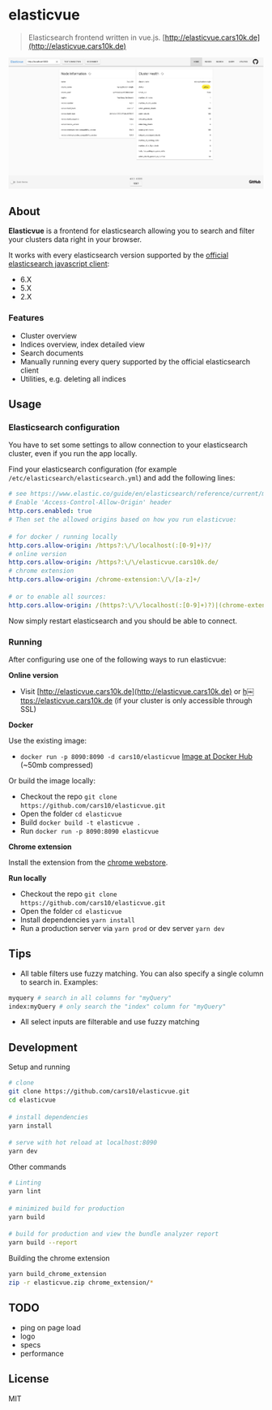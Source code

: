 # elasticvue

> Elasticsearch frontend written in vue.js. [http://elasticvue.cars10k.de](http://elasticvue.cars10k.de)

![Screenshot](screenshot.png)


## About

**Elasticvue** is a frontend for elasticsearch allowing you to search and filter your clusters data right in your browser.

It works with every elasticsearch version supported by the [official elasticsearch javascript client](https://www.npmjs.com/package/elasticsearch):

* 6.X
* 5.X
* 2.X

### Features

* Cluster overview
* Indices overview, index detailed view
* Search documents
* Manually running every query supported by the official elasticsearch client
* Utilities, e.g. deleting all indices

## Usage

### Elasticsearch configuration
You have to set some settings to allow connection to your elasticsearch cluster, even if you run the app locally.

Find your elasticsearch configuration (for example `/etc/elasticsearch/elasticsearch.yml`) and add the following lines:

```yaml
# see https://www.elastic.co/guide/en/elasticsearch/reference/current/modules-http.html
# Enable 'Access-Control-Allow-Origin' header
http.cors.enabled: true
# Then set the allowed origins based on how you run elasticvue:

# for docker / running locally
http.cors.allow-origin: /https?:\/\/localhost(:[0-9]+)?/
# online version
http.cors.allow-origin: /https?:\/\/elasticvue.cars10k.de/
# chrome extension
http.cors.allow-origin: /chrome-extension:\/\/[a-z]+/

# or to enable all sources:
http.cors.allow-origin: /(https?:\/\/localhost(:[0-9]+)?)|(chrome-extension:\/\/[a-z]+)|(https?:\/\/elasticvue.cars10k.de)/
```

Now simply restart elasticsearch and you should be able to connect.

### Running

After configuring use one of the following ways to run elasticvue:

**Online version**

* Visit [http://elasticvue.cars10k.de](http://elasticvue.cars10k.de) or [h￼ttps://elasticvue.cars10k.de](https://elasticvue.cars10k.de) (if your cluster is only accessible through SSL)

**Docker**

Use the existing image:

* `docker run -p 8090:8090 -d cars10/elasticvue` [Image at Docker Hub](https://hub.docker.com/r/cars10/elasticvue) (~50mb compressed)

Or build the image locally:

* Checkout the repo `git clone https://github.com/cars10/elasticvue.git`
* Open the folder `cd elasticvue`
* Build `docker build -t elasticvue .`
* Run `docker run -p 8090:8090 elasticvue`

**Chrome extension**

Install the extension from the [chrome webstore](https://chrome.google.com/webstore/detail/elasticvue/hkedbapjpblbodpgbajblpnlpenaebaa).

**Run locally**

* Checkout the repo `git clone https://github.com/cars10/elasticvue.git`
* Open the folder `cd elasticvue`
* Install dependencies `yarn install`
* Run a production server via `yarn prod` or dev server `yarn dev`

## Tips

* All table filters use fuzzy matching. You can also specify a single column to search in. Examples:

```bash
myquery # search in all columns for "myQuery"
index:myQuery # only search the "index" column for "myQuery"
```

* All select inputs are filterable and use fuzzy matching

## Development

Setup and running

```bash
# clone
git clone https://github.com/cars10/elasticvue.git
cd elasticvue

# install dependencies
yarn install

# serve with hot reload at localhost:8090
yarn dev
```

Other commands

```bash
# Linting
yarn lint

# minimized build for production
yarn build

# build for production and view the bundle analyzer report
yarn build --report
```

Building the chrome extension

```bash
yarn build_chrome_extension 
zip -r elasticvue.zip chrome_extension/*
```

## TODO

- ping on page load
- logo
- specs
- performance

## License

MIT
